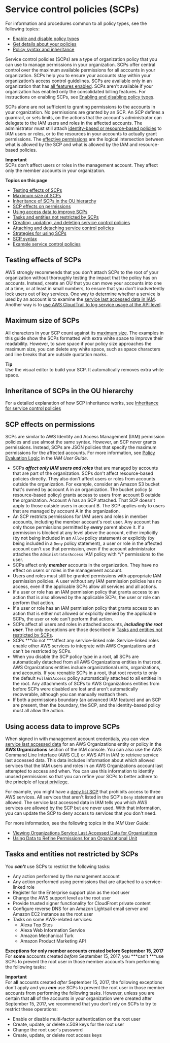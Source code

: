 # Service control policies \(SCPs\)<a name="orgs_manage_policies_scps"></a>

For information and procedures common to all policy types, see the following topics:
+ [Enable and disable policy types](orgs_manage_policies_enable-disable.md)
+ [Get details about your policies](orgs_manage_policies_info-operations.md)
+ [Policy syntax and inheritance](orgs_manage_policies_inheritance_auth.md)

Service control policies \(SCPs\) are a type of organization policy that you can use to manage permissions in your organization\. SCPs offer central control over the maximum available permissions for all accounts in your organization\. SCPs help you to ensure your accounts stay within your organization’s access control guidelines\. SCPs are available only in an organization that has [all features enabled](orgs_manage_org_support-all-features.md)\. SCPs aren't available if your organization has enabled only the consolidated billing features\. For instructions on enabling SCPs, see [Enabling and disabling policy types](orgs_manage_policies_enable-disable.md)\.

SCPs alone are not sufficient to granting permissions to the accounts in your organization\. No permissions are granted by an SCP\. An SCP defines a guardrail, or sets limits, on the actions that the account's administrator can delegate to the IAM users and roles in the affected accounts\. The administrator must still attach [identity\-based or resource\-based policies](https://docs.aws.amazon.com/IAM/latest/UserGuide/access_policies_identity-vs-resource.html) to IAM users or roles, or to the resources in your accounts to actually grant permissions\. The [effective permissions](#scp-effects-on-permissions) are the logical intersection between what is allowed by the SCP and what is allowed by the IAM and resource\-based policies\.

**Important**  
SCPs don't affect users or roles in the management account\. They affect only the member accounts in your organization\.

****Topics on this page****
+ [Testing effects of SCPs](#scp-warning-testing-effect)
+ [Maximum size of SCPs](#scp-size-limit)
+ [Inheritance of SCPs in the OU hierarchy](#scp-about-inheritance)
+ [SCP effects on permissions](#scp-effects-on-permissions)
+ [Using access data to improve SCPs](#data-from-iam)
+ [Tasks and entities not restricted by SCPs](#not-restricted-by-scp)
+ [Creating, updating, and deleting service control policies](orgs_manage_policies_scps_create.md)
+ [Attaching and detaching service control policies](orgs_manage_policies_scps_attach.md)
+ [Strategies for using SCPs](orgs_manage_policies_scps_strategies.md)
+ [SCP syntax](orgs_manage_policies_scps_syntax.md)
+ [Example service control policies](orgs_manage_policies_scps_examples.md)

## Testing effects of SCPs<a name="scp-warning-testing-effect"></a>

AWS strongly recommends that you don't attach SCPs to the root of your organization without thoroughly testing the impact that the policy has on accounts\. Instead, create an OU that you can move your accounts into one at a time, or at least in small numbers, to ensure that you don't inadvertently lock users out of key services\. One way to determine whether a service is used by an account is to examine the [service last accessed data in IAM](https://docs.aws.amazon.com/IAM/latest/UserGuide/access_policies_access-advisor.html)\. Another way is to [use AWS CloudTrail to log service usage at the API level](https://docs.aws.amazon.com/awscloudtrail/latest/userguide/how-cloudtrail-works.html)\.

## Maximum size of SCPs<a name="scp-size-limit"></a>

All characters in your SCP count against its [maximum size](orgs_reference_limits.md#min-max-values)\. The examples in this guide show the SCPs formatted with extra white space to improve their readability\. However, to save space if your policy size approaches the maximum size, you can delete any white space, such as space characters and line breaks that are outside quotation marks\.

**Tip**  
Use the visual editor to build your SCP\. It automatically removes extra white space\.

## Inheritance of SCPs in the OU hierarchy<a name="scp-about-inheritance"></a>

For a detailed explanation of how SCP inheritance works, see [Inheritance for service control policies](orgs_manage_policies_inheritance_auth.md)

## SCP effects on permissions<a name="scp-effects-on-permissions"></a>

SCPs are similar to AWS Identity and Access Management \(IAM\) permission policies and use almost the same syntax\. However, an SCP never grants permissions\. Instead, SCPs are JSON policies that specify the maximum permissions for the affected accounts\. For more information, see [Policy Evaluation Logic](https://docs.aws.amazon.com/IAM/latest/UserGuide/reference_policies_evaluation-logic.html) in the *IAM User Guide*\. 
+ SCPs ***affect only IAM users and roles*** that are managed by accounts that are part of the organization\. SCPs don't affect resource\-based policies directly\. They also don't affect users or roles from accounts outside the organization\. For example, consider an Amazon S3 bucket that's owned by account A in an organization\. The bucket policy \(a resource\-based policy\) grants access to users from account B outside the organization\. Account A has an SCP attached\. That SCP doesn't apply to those outside users in account B\. The SCP applies only to users that are managed by account A in the organization\. 
+ An SCP restricts permissions for IAM users and roles in member accounts, including the member account's root user\. Any account has only those permissions permitted by ***every*** parent above it\. If a permission is blocked at any level above the account, either implicitly \(by not being included in an `Allow` policy statement\) or explicitly \(by being included in a `Deny` policy statement\), a user or role in the affected account can't use that permission, even if the account administrator attaches the `AdministratorAccess` IAM policy with \*/\* permissions to the user\.
+ SCPs affect only ***member*** accounts in the organization\. They have no effect on users or roles in the management account\. 
+ Users and roles must still be granted permissions with appropriate IAM permission policies\. A user without any IAM permission policies has no access, even if the applicable SCPs allow all services and all actions\.
+ If a user or role has an IAM permission policy that grants access to an action that is also allowed by the applicable SCPs, the user or role can perform that action\.
+ If a user or role has an IAM permission policy that grants access to an action that is either not allowed or explicitly denied by the applicable SCPs, the user or role can't perform that action\.
+ SCPs affect all users and roles in attached accounts, ***including the root user***\. The only exceptions are those described in [Tasks and entities not restricted by SCPs](#not-restricted-by-scp)\.
+ SCPs ***do not ***affect any service\-linked role\. Service\-linked roles enable other AWS services to integrate with AWS Organizations and can't be restricted by SCPs\.
+ When you disable the SCP policy type in a root, all SCPs are automatically detached from all AWS Organizations entities in that root\. AWS Organizations entities include organizational units, organizations, and accounts\. If you reenable SCPs in a root, that root reverts to only the default `FullAWSAccess` policy automatically attached to all entities in the root\. Any attachments of SCPs to AWS Organizations entities from before SCPs were disabled are lost and aren't automatically recoverable, although you can manually reattach them\.
+ If both a permissions boundary \(an advanced IAM feature\) and an SCP are present, then the boundary, the SCP, and the identity\-based policy must all allow the action\.

## Using access data to improve SCPs<a name="data-from-iam"></a>

When signed in with management account credentials, you can view [service last accessed data](https://docs.aws.amazon.com/IAM/latest/UserGuide/access_policies_access-advisor.html) for an AWS Organizations entity or policy in the **AWS Organizations** section of the IAM console\. You can also use the AWS Command Line Interface \(AWS CLI\) or AWS API in IAM to retrieve service last accessed data\. This data includes information about which allowed services that the IAM users and roles in an AWS Organizations account last attempted to access and when\. You can use this information to identify unused permissions so that you can refine your SCPs to better adhere to the principle of [least privilege](https://docs.aws.amazon.com/IAM/latest/UserGuide/best-practices.html#grant-least-privilege)\.

For example, you might have a [deny list SCP](orgs_manage_policies_scps_strategies.md#orgs_policies_denylist) that prohibits access to three AWS services\. All services that aren't listed in the SCP's `Deny` statement are allowed\. The service last accessed data in IAM tells you which AWS services are allowed by the SCP but are never used\. With that information, you can update the SCP to deny access to services that you don't need\.

For more information, see the following topics in the *IAM User Guide*:
+ [Viewing Organizations Service Last Accessed Data for Organizations](https://docs.aws.amazon.com/IAM/latest/UserGuide/access_policies_access-advisor-view-data-orgs.html)
+ [ Using Data to Refine Permissions for an Organizational Unit](https://docs.aws.amazon.com/IAM/latest/UserGuide/access_policies_access-advisor-example-scenarios.html#access_policies_access-advisor-reduce-permissions-orgs) 

## Tasks and entities not restricted by SCPs<a name="not-restricted-by-scp"></a>

You ***can't*** use SCPs to restrict the following tasks:
+ Any action performed by the management account
+ Any action performed using permissions that are attached to a service\-linked role
+ Register for the Enterprise support plan as the root user
+ Change the AWS support level as the root user
+ Provide trusted signer functionality for CloudFront private content
+ Configure reverse DNS for an Amazon Lightsail email server and Amazon EC2 instance as the root user
+ Tasks on some AWS\-related services:
  + Alexa Top Sites
  + Alexa Web Information Service
  + Amazon Mechanical Turk
  + Amazon Product Marketing API

**Exceptions for only member accounts created before September 15, 2017**  
For **some** accounts created *before* September 15, 2017, you ***can't ***use SCPs to prevent the root user in those member accounts from performing the following tasks:

**Important**  
For **all** accounts created *after* September 15, 2017, the following exceptions don't apply and you ***can*** use SCPs to prevent the root user in those member accounts from performing the following tasks\. However, unless you are certain that **all** of the accounts in your organization were created after September 15, 2017, we recommend that you don’t rely on SCPs to try to restrict these operations:
+ Enable or disable multi\-factor authentication on the root user
+ Create, update, or delete x\.509 keys for the root user
+ Change the root user's password 
+ Create, update, or delete root access keys 